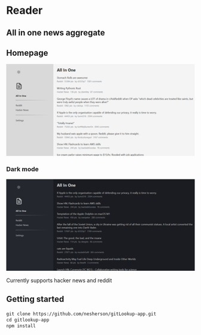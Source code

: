 # Reader

## All in one news aggregate

## Homepage

![alt text](https://github.com/nesherson/reader/blob/master/docs/images/screenshot_1.png)

### Dark mode

![alt text](https://github.com/nesherson/reader/blob/master/docs/images/screenshot_darkmode.png)

Currently supports hacker news and reddit

## Getting started

```
git clone https://github.com/nesherson/gitLookup-app.git
cd gitlookup-app
npm install

```